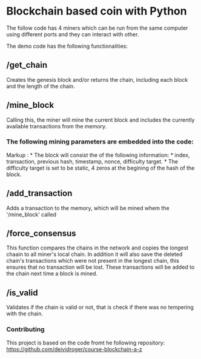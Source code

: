 # Blockchain based coin with Python
The follow code has 4 miners which can be run from the same computer using different ports and they can interact with other.

The demo code has the following functionalities:

## /get_chain
Creates the genesis block and/or returns the chain, including each block and the length of the chain.

## /mine_block 
Calling this, the miner will mine the current block and includes the currently available transactions from the memory. 
### The following mining parameters are embedded into the code: 
Markup : * The block will consist the of the following information:
            * index, transaction, previous hash, timestamp, nonce, difficulty target.
         * The difficulty target is set to be static, 4 zeros at the begining of the hash of the block.
## /add_transaction 
Adds a transaction to the memory, which will be mined whem the '/mine_block' called

## /force_consensus
This function compares the chains in the network and copies the longest chaain to all miner's local chain. In addition it will also save the deleted chain's transactions which were not present in the longest chain, this ensures that no transaction will be lost. These transactions will be added to the chain next time a block is mined. 

## /is_valid
Validates if the chain is valid or not, that is check if there was no tempering with the chain. 

### Contributing
This project is based on the code fromt he following repository: https://github.com/deividroger/course-blockchain-a-z
